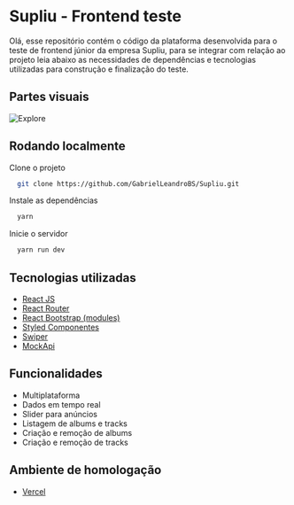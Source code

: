 
# Supliu - Frontend teste

Olá, esse repositório contém o código da plataforma desenvolvida
para o teste de frontend júnior da empresa Supliu, para se integrar com relação ao projeto leia abaixo as necessidades de dependências e tecnologias utilizadas para construção e finalização do teste. 


## Partes visuais

![Explore](https://i.ibb.co/bJ4b841/suppli.png)


## Rodando localmente

Clone o projeto

```bash
  git clone https://github.com/GabrielLeandroBS/Supliu.git
```

Instale as dependências

```bash
  yarn
```

Inicie o servidor

```bash
  yarn run dev
```


## Tecnologias utilizadas 

 - [React JS](https://reactjs.org/)
 - [React Router](https://v5.reactrouter.com/web/example/no-match)
 - [React Bootstrap (modules)](https://react-bootstrap.github.io/)
 - [Styled Componentes](https://styled-components.com/)
 - [Swiper](https://swiperjs.com/swiper-api)
 - [MockApi](https://mockapi.io/)


## Funcionalidades

- Multiplataforma
- Dados em tempo real
- Slider para anúncios
- Listagem de albums e tracks
- Criação e remoção de albums
- Criação e remoção de tracks


## Ambiente de homologação

 - [Vercel](https://supliu.vercel.app/)

